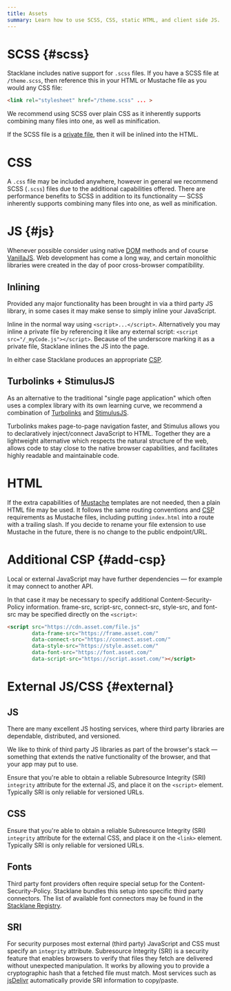 ```yaml
---
title: Assets
summary: Learn how to use SCSS, CSS, static HTML, and client side JS.
---
```


# SCSS {#scss}

Stacklane includes native support for `.scss` files.
If you have a SCSS file at `/theme.scss`, then reference this
in your HTML or Mustache file as you would any CSS file:

```html
<link rel="stylesheet" href="/theme.scss" ... >
```

We recommend using SCSS over plain CSS as it inherently supports
combining many files into one, as well as minification.

If the SCSS file is a [private file](/🗄/Article/endpoints/mustache.md#private-files),
then it will be inlined into the HTML.

# CSS

A `.css` file may be included anywhere, however in general we recommend SCSS (`.scss`) files
due to the additional capabilities offered.
There are performance benefits to SCSS in addition to its functionality &mdash;
SCSS inherently supports combining many files into one, as well as minification.

# JS {#js}

Whenever possible consider using native
<a target="_blank" href="https://developer.mozilla.org/en-US/docs/Web/API/Element">DOM</a>
methods and of course <a target="_blank" href="http://vanilla-js.com/">VanillaJS</a>.
Web development has come a long way, and certain monolithic libraries were
created in the day of poor cross-browser compatibility.

## Inlining

Provided any major functionality has been brought in via a third party JS library,
in some cases it may make sense to simply inline your JavaScript.

Inline in the normal way using `<script>...</script>`.
Alternatively you may inline a private file by
referencing it like any external script: `<script src="/_myCode.js"></script>`.
Because of the underscore marking it as a private file, Stacklane inlines the JS into the page.

In either case Stacklane produces an appropriate [CSP](/🗄/Article/security.md#csp).

## Turbolinks + StimulusJS

As an alternative to the traditional "single page application" which
often uses a complex library with its own learning curve,
we recommend a combination of
<a href="https://github.com/turbolinks/turbolinks" target="_blank">Turbolinks</a>
and
<a href="https://stimulusjs.org" target="_blank">StimulusJS</a>.

Turbolinks makes page-to-page navigation faster, and
Stimulus allows you to declaratively inject/connect JavaScript to HTML.
Together they are a lightweight alternative
which respects the natural structure of the web, allows
code to stay close to the native browser capabilities,
and facilitates highly readable and maintainable code.

# HTML

If the extra capabilities of [Mustache](/🗄/Article/endpoints/mustache.md)
templates are not needed, then a plain HTML file may be used.  It follows the same routing conventions
and [CSP](/🗄/Article/endpoints/mustache.md#csp) requirements as Mustache files,
including putting `index.html` into a route with a trailing slash.
If you decide to rename your file extension to use Mustache in the future,
there is no change to the public endpoint/URL.

# Additional CSP {#add-csp}

Local or external JavaScript may have further dependencies &mdash; for example it may connect to another API.

In that case it may be necessary to specify additional Content-Security-Policy information.
frame-src, script-src, connect-src, style-src, and font-src may be specified directly on the `<script>`:

```html
<script src="https://cdn.asset.com/file.js"
        data-frame-src="https://frame.asset.com/"
        data-connect-src="https://connect.asset.com/"
        data-style-src="https://style.asset.com/"
        data-font-src="https://font.asset.com/"
        data-script-src="https://script.asset.com/"></script>
```

# External JS/CSS {#external}

## JS

There are many excellent JS hosting services, where third party libraries are dependable, distributed, and versioned.

We like to think of third party JS libraries as part of the browser's stack
&mdash; something that extends the native functionality of the browser, and that your app may put to use.

Ensure that you're able to obtain a reliable Subresource Integrity (SRI) `integrity` attribute for the external JS,
and place it on the `<script>` element.  Typically SRI is only reliable for versioned URLs.

## CSS

Ensure that you're able to obtain a reliable Subresource Integrity (SRI) `integrity` attribute for the external CSS,
and place it on the `<link>` element.  Typically SRI is only reliable for versioned URLs.

## Fonts

Third party font providers often require special setup for the Content-Security-Policy.
Stacklane bundles this setup into specific third party connectors.
The list of available font connectors may be found in the
[Stacklane Registry](https://github.com/stacklane-registry?q=font).

## SRI

For security purposes most external (third party) JavaScript and CSS must specify an `integrity` attribute.
Subresource Integrity (SRI) is a security feature that enables browsers to verify that 
files they fetch are delivered without unexpected manipulation.
It works by allowing you to provide a cryptographic hash that a fetched file must match.
Most services such as <a target="_blank" href="https://www.jsdelivr.com/">jsDelivr</a>
automatically provide SRI information to copy/paste.